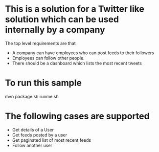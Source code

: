 # This  is a solution for a Twitter like solution which can be used internally by a company

The top level requirements are that
 * A company can have employees who can post feeds to their followers
 * Employees can follow other people.
 * There should be a dashboard which lists the most recent tweets


# To run this sample
mvn package
sh runme.sh


# The following cases are supported

* Get details of a User
* Get feeds posted by a user
* Get paginated list of most recent feeds
* Follow another user


